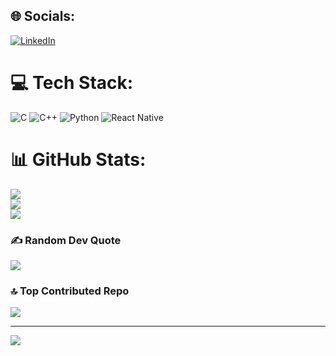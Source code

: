 
## 🌐 Socials:
[![LinkedIn](https://img.shields.io/badge/LinkedIn-%230077B5.svg?logo=linkedin&logoColor=white)](https://linkedin.com/in/kashyap-thummar) 

# 💻 Tech Stack:
![C](https://img.shields.io/badge/c-%2300599C.svg?style=for-the-badge&logo=c&logoColor=white) ![C++](https://img.shields.io/badge/c++-%2300599C.svg?style=for-the-badge&logo=c%2B%2B&logoColor=white) ![Python](https://img.shields.io/badge/python-3670A0?style=for-the-badge&logo=python&logoColor=ffdd54) ![React Native](https://img.shields.io/badge/react_native-20232A?style=for-the-badge&logo=react&logoColor=61DAFB) 
# 📊 GitHub Stats:
![](https://github-readme-stats.vercel.app/api?username=Kashyap1008&theme=dark&hide_border=false&include_all_commits=false&count_private=false)<br/>
![](https://github-readme-streak-stats.herokuapp.com/?user=Kashyap1008&theme=dark&hide_border=false)<br/>
![](https://github-readme-stats.vercel.app/api/top-langs/?username=Kashyap1008&theme=dark&hide_border=false&include_all_commits=false&count_private=false&layout=compact)

### ✍️ Random Dev Quote
![](https://quotes-github-readme.vercel.app/api?type=horizontal&theme=radical)

### 🔝 Top Contributed Repo
![](https://github-contributor-stats.vercel.app/api?username=Kashyap1008&limit=5&theme=dark&combine_all_yearly_contributions=true)

---
[![](https://visitcount.itsvg.in/api?id=Kashyap1008&icon=0&color=0)](https://visitcount.itsvg.in)

<!-- Proudly created with GPRM ( https://gprm.itsvg.in ) -->
